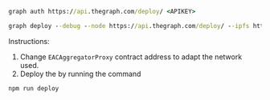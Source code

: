 ``` cmd
graph auth https://api.thegraph.com/deploy/ <APIKEY>

graph deploy --debug --node https://api.thegraph.com/deploy/ --ipfs https://api.thegraph.com/ipfs/ <graph account name>/<graph name>
```

Instructions:

1. Change `EACAggregatorProxy` contract address to adapt the network used.
2. Deploy the by running the command 
```
npm run deploy
```